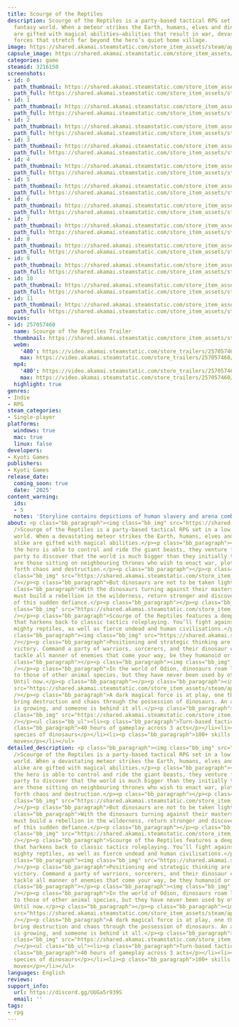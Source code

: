 ```yaml
---
title: Scourge of the Reptiles
description: Scourge of the Reptiles is a party-based tactical RPG set in a prehistoric
  fantasy world. When a meteor strikes the Earth, humans, elves and dinosaurs alike
  are gifted with magical abilities—abilities that result in war, devastation and
  forces that stretch far beyond the hero’s quiet home village.
image: https://shared.akamai.steamstatic.com/store_item_assets/steam/apps/3216150/header.jpg?t=1727300243
capsule_image: https://shared.akamai.steamstatic.com/store_item_assets/steam/apps/3216150/a386f5369b555ebd53134e07a7f04d9ff756c3f2/capsule_231x87.jpg?t=1727300243
categories: game
steamid: 3216150
screenshots:
- id: 0
  path_thumbnail: https://shared.akamai.steamstatic.com/store_item_assets/steam/apps/3216150/ss_4b86433c9366bf812faa45afc20aea8511e3a59c.600x338.jpg?t=1727300243
  path_full: https://shared.akamai.steamstatic.com/store_item_assets/steam/apps/3216150/ss_4b86433c9366bf812faa45afc20aea8511e3a59c.1920x1080.jpg?t=1727300243
- id: 1
  path_thumbnail: https://shared.akamai.steamstatic.com/store_item_assets/steam/apps/3216150/ss_63e832e5f7c5f747a90e3cad2645b7845cc8fd2d.600x338.jpg?t=1727300243
  path_full: https://shared.akamai.steamstatic.com/store_item_assets/steam/apps/3216150/ss_63e832e5f7c5f747a90e3cad2645b7845cc8fd2d.1920x1080.jpg?t=1727300243
- id: 2
  path_thumbnail: https://shared.akamai.steamstatic.com/store_item_assets/steam/apps/3216150/ss_e9e22319b79d69e6b60dea9df4fe2b8d28422003.600x338.jpg?t=1727300243
  path_full: https://shared.akamai.steamstatic.com/store_item_assets/steam/apps/3216150/ss_e9e22319b79d69e6b60dea9df4fe2b8d28422003.1920x1080.jpg?t=1727300243
- id: 3
  path_thumbnail: https://shared.akamai.steamstatic.com/store_item_assets/steam/apps/3216150/ss_dc207ab7fce0a394aa56137e64acfe52ced15a82.600x338.jpg?t=1727300243
  path_full: https://shared.akamai.steamstatic.com/store_item_assets/steam/apps/3216150/ss_dc207ab7fce0a394aa56137e64acfe52ced15a82.1920x1080.jpg?t=1727300243
- id: 4
  path_thumbnail: https://shared.akamai.steamstatic.com/store_item_assets/steam/apps/3216150/ss_0384eac331af1e1db1910a471eaea6ccad58fa4b.600x338.jpg?t=1727300243
  path_full: https://shared.akamai.steamstatic.com/store_item_assets/steam/apps/3216150/ss_0384eac331af1e1db1910a471eaea6ccad58fa4b.1920x1080.jpg?t=1727300243
- id: 5
  path_thumbnail: https://shared.akamai.steamstatic.com/store_item_assets/steam/apps/3216150/ss_4171fe914c8607305d38f0d85cc5e183af167c09.600x338.jpg?t=1727300243
  path_full: https://shared.akamai.steamstatic.com/store_item_assets/steam/apps/3216150/ss_4171fe914c8607305d38f0d85cc5e183af167c09.1920x1080.jpg?t=1727300243
- id: 6
  path_thumbnail: https://shared.akamai.steamstatic.com/store_item_assets/steam/apps/3216150/ss_58fc7ae63916f033c5942ab19b35b52aaf77019f.600x338.jpg?t=1727300243
  path_full: https://shared.akamai.steamstatic.com/store_item_assets/steam/apps/3216150/ss_58fc7ae63916f033c5942ab19b35b52aaf77019f.1920x1080.jpg?t=1727300243
- id: 7
  path_thumbnail: https://shared.akamai.steamstatic.com/store_item_assets/steam/apps/3216150/ss_8346e7bdb01c98f967cc3157a594adb4c744dd3e.600x338.jpg?t=1727300243
  path_full: https://shared.akamai.steamstatic.com/store_item_assets/steam/apps/3216150/ss_8346e7bdb01c98f967cc3157a594adb4c744dd3e.1920x1080.jpg?t=1727300243
- id: 8
  path_thumbnail: https://shared.akamai.steamstatic.com/store_item_assets/steam/apps/3216150/ss_8e6c442f60862efc4f5caee53ac8131074dab9a1.600x338.jpg?t=1727300243
  path_full: https://shared.akamai.steamstatic.com/store_item_assets/steam/apps/3216150/ss_8e6c442f60862efc4f5caee53ac8131074dab9a1.1920x1080.jpg?t=1727300243
- id: 9
  path_thumbnail: https://shared.akamai.steamstatic.com/store_item_assets/steam/apps/3216150/ss_d28fe4146cf48930c1bf93bdff79dad4cff31f40.600x338.jpg?t=1727300243
  path_full: https://shared.akamai.steamstatic.com/store_item_assets/steam/apps/3216150/ss_d28fe4146cf48930c1bf93bdff79dad4cff31f40.1920x1080.jpg?t=1727300243
- id: 10
  path_thumbnail: https://shared.akamai.steamstatic.com/store_item_assets/steam/apps/3216150/ss_4078d07fb69abb19f21d2a33c267790ae9fad04a.600x338.jpg?t=1727300243
  path_full: https://shared.akamai.steamstatic.com/store_item_assets/steam/apps/3216150/ss_4078d07fb69abb19f21d2a33c267790ae9fad04a.1920x1080.jpg?t=1727300243
- id: 11
  path_thumbnail: https://shared.akamai.steamstatic.com/store_item_assets/steam/apps/3216150/ss_e739ab753bcbedc8d60734625332d325b36a396c.600x338.jpg?t=1727300243
  path_full: https://shared.akamai.steamstatic.com/store_item_assets/steam/apps/3216150/ss_e739ab753bcbedc8d60734625332d325b36a396c.1920x1080.jpg?t=1727300243
movies:
- id: 257057460
  name: Scourge of the Reptiles Trailer
  thumbnail: https://shared.akamai.steamstatic.com/store_item_assets/steam/apps/257057460/movie.293x165.jpg?t=1727300230
  webm:
    '480': https://video.akamai.steamstatic.com/store_trailers/257057460/movie480_vp9.webm?t=1727300230
    max: https://video.akamai.steamstatic.com/store_trailers/257057460/movie_max_vp9.webm?t=1727300230
  mp4:
    '480': https://video.akamai.steamstatic.com/store_trailers/257057460/movie480.mp4?t=1727300230
    max: https://video.akamai.steamstatic.com/store_trailers/257057460/movie_max.mp4?t=1727300230
  highlight: true
genres:
- Indie
- RPG
steam_categories:
- Single-player
platforms:
  windows: true
  mac: true
  linux: false
developers:
- Kyoti Games
publishers:
- Kyoti Games
release_date:
  coming_soon: true
  date: '2025'
content_warning:
  ids:
  - 5
  notes: 'Storyline contains depictions of human slavery and arena combat. '
about: <p class="bb_paragraph"><img class="bb_img" src="https://shared.akamai.steamstatic.com/store_item_assets/steam/apps/3216150/extras/SotR_-_Capsule_Art_edit_HD_crop.png?t=1727300243"
  />Scourge of the Reptiles is a party-based tactical RPG set in a low fantasy prehistoric
  world. When a devastating meteor strikes the Earth, humans, elves and dinosaurs
  alike are gifted with magical abilities.</p><p class="bb_paragraph"></p><p class="bb_paragraph">As
  the hero is able to control and ride the giant beasts, they venture forth with a
  party to discover that the world is much bigger than they initially thought. There
  are those sitting on neighbouring thrones who wish to enact war, plotting to bring
  forth chaos and destruction.</p><p class="bb_paragraph"></p><p class="bb_paragraph"><img
  class="bb_img" src="https://shared.akamai.steamstatic.com/store_item_assets/steam/apps/3216150/extras/SotR_Dino_GIF__1_.gif?t=1727300243"
  /></p><p class="bb_paragraph">But dinosaurs are not to be taken lightly.</p><p class="bb_paragraph"></p><p
  class="bb_paragraph">With the dinosaurs turning against their masters, the party
  must build a rebellion in the wilderness, return stronger and discover the cause
  of this sudden defiance.</p><p class="bb_paragraph"></p><p class="bb_paragraph"><img
  class="bb_img" src="https://shared.akamai.steamstatic.com/store_item_assets/steam/apps/3216150/extras/Tactical_Combat__1_.png?t=1727300243"
  /></p><p class="bb_paragraph">Scourge of the Reptiles features a deep combat system
  that harkens back to classic tactics roleplaying. You’ll fight against and alongside
  mighty reptiles, as well as fierce undead and human civilisations.</p><p class="bb_paragraph"></p><p
  class="bb_paragraph"><img class="bb_img" src="https://shared.akamai.steamstatic.com/store_item_assets/steam/apps/3216150/extras/SoTr_gif_Combat.gif?t=1727300243"
  /></p><p class="bb_paragraph">Positioning and strategic thinking are the keys to
  victory. Command a party of warriors, sorcerers, and their dinosaur companions to
  tackle all manner of enemies that come your way, be they humanoid or reptilian.</p><p
  class="bb_paragraph"></p><p class="bb_paragraph"><img class="bb_img" src="https://shared.akamai.steamstatic.com/store_item_assets/steam/apps/3216150/extras/Land_of_Dinosaurs__2_.png?t=1727300243"
  /></p><p class="bb_paragraph">In the world of Odion, dinosaurs roam lands similar
  to those of other animal species, but they have never been used by others as weapons.
  Until now.</p><p class="bb_paragraph"></p><p class="bb_paragraph"><img class="bb_img"
  src="https://shared.akamai.steamstatic.com/store_item_assets/steam/apps/3216150/extras/New_Witch_Steam_Gif.gif?t=1727300243"
  /></p><p class="bb_paragraph">A dark magical force is at play, one that aims to
  bring destruction and chaos through the possession of dinosaurs. An army of dinosaurs
  is growing, and someone is behind it all.</p><p class="bb_paragraph"></p><p class="bb_paragraph"><img
  class="bb_img" src="https://shared.akamai.steamstatic.com/store_item_assets/steam/apps/3216150/extras/Features__3_.png?t=1727300243"
  /></p><ul class="bb_ul"><li><p class="bb_paragraph">Turn-based tactics combat</p></li><li><p
  class="bb_paragraph">40 hours of gameplay across 3 acts</p></li><li><p class="bb_paragraph">19
  species of dinosaurs</p></li><li><p class="bb_paragraph">100+ skills and combat
  moves</p></li></ul>
detailed_description: <p class="bb_paragraph"><img class="bb_img" src="https://shared.akamai.steamstatic.com/store_item_assets/steam/apps/3216150/extras/SotR_-_Capsule_Art_edit_HD_crop.png?t=1727300243"
  />Scourge of the Reptiles is a party-based tactical RPG set in a low fantasy prehistoric
  world. When a devastating meteor strikes the Earth, humans, elves and dinosaurs
  alike are gifted with magical abilities.</p><p class="bb_paragraph"></p><p class="bb_paragraph">As
  the hero is able to control and ride the giant beasts, they venture forth with a
  party to discover that the world is much bigger than they initially thought. There
  are those sitting on neighbouring thrones who wish to enact war, plotting to bring
  forth chaos and destruction.</p><p class="bb_paragraph"></p><p class="bb_paragraph"><img
  class="bb_img" src="https://shared.akamai.steamstatic.com/store_item_assets/steam/apps/3216150/extras/SotR_Dino_GIF__1_.gif?t=1727300243"
  /></p><p class="bb_paragraph">But dinosaurs are not to be taken lightly.</p><p class="bb_paragraph"></p><p
  class="bb_paragraph">With the dinosaurs turning against their masters, the party
  must build a rebellion in the wilderness, return stronger and discover the cause
  of this sudden defiance.</p><p class="bb_paragraph"></p><p class="bb_paragraph"><img
  class="bb_img" src="https://shared.akamai.steamstatic.com/store_item_assets/steam/apps/3216150/extras/Tactical_Combat__1_.png?t=1727300243"
  /></p><p class="bb_paragraph">Scourge of the Reptiles features a deep combat system
  that harkens back to classic tactics roleplaying. You’ll fight against and alongside
  mighty reptiles, as well as fierce undead and human civilisations.</p><p class="bb_paragraph"></p><p
  class="bb_paragraph"><img class="bb_img" src="https://shared.akamai.steamstatic.com/store_item_assets/steam/apps/3216150/extras/SoTr_gif_Combat.gif?t=1727300243"
  /></p><p class="bb_paragraph">Positioning and strategic thinking are the keys to
  victory. Command a party of warriors, sorcerers, and their dinosaur companions to
  tackle all manner of enemies that come your way, be they humanoid or reptilian.</p><p
  class="bb_paragraph"></p><p class="bb_paragraph"><img class="bb_img" src="https://shared.akamai.steamstatic.com/store_item_assets/steam/apps/3216150/extras/Land_of_Dinosaurs__2_.png?t=1727300243"
  /></p><p class="bb_paragraph">In the world of Odion, dinosaurs roam lands similar
  to those of other animal species, but they have never been used by others as weapons.
  Until now.</p><p class="bb_paragraph"></p><p class="bb_paragraph"><img class="bb_img"
  src="https://shared.akamai.steamstatic.com/store_item_assets/steam/apps/3216150/extras/New_Witch_Steam_Gif.gif?t=1727300243"
  /></p><p class="bb_paragraph">A dark magical force is at play, one that aims to
  bring destruction and chaos through the possession of dinosaurs. An army of dinosaurs
  is growing, and someone is behind it all.</p><p class="bb_paragraph"></p><p class="bb_paragraph"><img
  class="bb_img" src="https://shared.akamai.steamstatic.com/store_item_assets/steam/apps/3216150/extras/Features__3_.png?t=1727300243"
  /></p><ul class="bb_ul"><li><p class="bb_paragraph">Turn-based tactics combat</p></li><li><p
  class="bb_paragraph">40 hours of gameplay across 3 acts</p></li><li><p class="bb_paragraph">19
  species of dinosaurs</p></li><li><p class="bb_paragraph">100+ skills and combat
  moves</p></li></ul>
languages: English
reviews:
support_info:
  url: https://discord.gg/UUGa5r939S
  email: ''
tags:
- rpg
---
```

